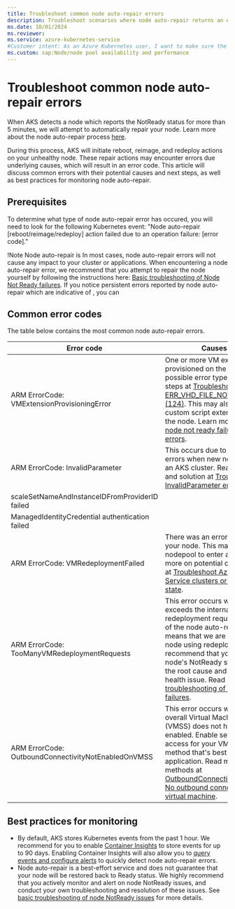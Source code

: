 ```yaml
---
title: Troubleshoot common node auto-repair errors
description: Troubleshoot scenarios where node auto-repair returns an error code when trying to repair your NotReady node.
ms.date: 10/01/2024
ms.reviewer: 
ms.service: azure-kubernetes-service
#Customer intent: As an Azure Kubernetes user, I want to make sure the automatic repair actions from AKS node auto-repair do not cause any impacts on my applications or cluster health.
ms.custom: sap:Node/node pool availability and performance
---
```

# Troubleshoot common node auto-repair errors

When AKS detects a node which reports the NotReady status for more than 5 minutes, we will attempt to automatically repair your node. Learn more about the node auto-repair process [here](https://learn.microsoft.com/en-us/azure/aks/node-auto-repair).

During this process, AKS will initiate reboot, reimage, and redeploy actions on your unhealthy node. These repair actions may encounter errors due underlying causes, which will result in an error code. This article will discuss common errors with their potential causes and next steps, as well as best practices for monitoring node auto-repair.

## Prerequisites
To determine what type of node auto-repair error has occured, you will need to look for the following Kubernetes event: 
"Node auto-repair [reboot/reimage/redeploy] action failed due to an operation failure: [error code]."

!Note
Node auto-repair is In most cases, node auto-repair errors will not cause any impact to your cluster or applications. When encountering a node auto-repair error, we recommend that you attempt to repair the node yourself by following the instructions here: [Basic troubleshooting of Node Not Ready failures](https://learn.microsoft.com/en-us/troubleshoot/azure/azure-kubernetes/availability-performance/node-not-ready-basic-troubleshooting). If you notice persistent errors reported by node auto-repair which are indicative of , you can 

## Common error codes
The table below contains the most common node auto-repair errors.

| Error code | Causes & Solution |
|---|---|
| ARM ErrorCode: VMExtensionProvisioningError | One or more VM extensions failed to be provisioned on the VM. Read more on possible error types and troubleshooting steps at [Troubleshoot the ERR_VHD_FILE_NOT_FOUND error code (124)](https://learn.microsoft.com/en-us/troubleshoot/azure/azure-kubernetes/create-upgrade-delete/error-code-vhdfilenotfound). This may also occur as a result of custom script extension (CSE) errors on the node. Learn more at [Troubleshoot node not ready failures caused by CSE errors](https://learn.microsoft.com/en-us/troubleshoot/azure/azure-kubernetes/availability-performance/node-not-ready-custom-script-extension-errors). |
| ARM ErrorCode: InvalidParameter | This occurs due to a parameter causes errors when new nodes are created for an AKS cluster. Read more on causes and solution at [Troubleshoot the InvalidParameter error code](https://learn.microsoft.com/en-us/troubleshoot/azure/azure-kubernetes/create-upgrade-delete/error-code-invalidparameter#cause). |
| scaleSetNameAndInstanceIDFromProviderID failed |  |
| ManagedIdentityCredential authentication failed |  |
| ARM ErrorCode: VMRedeploymentFailed | There was an error with redeploying your node. This may cause your nodepool to enter a Failed state. Read more on potential causes and next steps at [Troubleshoot Azure Kubernetes Service clusters or nodes in a failed state](https://learn.microsoft.com/en-us/troubleshoot/azure/azure-kubernetes/availability-performance/cluster-node-virtual-machine-failed-state#scenario-3-node-pool-is-in-a-failed-state). |
| ARM ErrorCode: TooManyVMRedeploymentRequests | This error occurs when your cluster exceeds the internal limit for VM redeployment requests. Redeploy is one of the node auto-repair actions, which means that we are unable to repair your node using redeploy actions. We recommend that you  troubleshoot your node's NotReady status to understand the root cause and resolve the node health issue. Read more at [Basic troubleshooting of Node Not Ready failures](https://learn.microsoft.com/en-us/troubleshoot/azure/azure-kubernetes/availability-performance/node-not-ready-basic-troubleshooting). |
| ARM ErrorCode: OutboundConnectivityNotEnabledOnVMSS | This error occurs when your node or overall Virtual Machine Scale Set (VMSS) does not have outbound access enabled. Enable secure outbound access for your VMSS by using a method that's best suited for your application. Read more about the methods at [OutboundConnectivityNotEnabledOnVM. No outbound connectivity configured for virtual machine](https://learn.microsoft.com/en-us/troubleshoot/azure/virtual-machine-scale-sets/deploy/vmss-outbound-connectivity-not-enabled#solution). |


## Best practices for monitoring
- By default, AKS stores Kubernetes events from the past 1 hour. We recommend for you to enable [Container Insights](https://learn.microsoft.com/en-us/azure/azure-monitor/containers/kubernetes-monitoring-enable?tabs=cli#enable-container-insights) to store events for up to 90 days. Enabling Container Insights will also allow you to [query events and configure alerts](https://learn.microsoft.com/en-us/azure/aks/events?tabs=azure-cli#automating-event-notifications) to quickly detect node auto-repair errors.
- Node auto-repair is a best-effort service and does not guarantee that your node will be restored back to Ready status. We highly recommend that you actively monitor and alert on node NotReady issues, and conduct your own troubleshooting and resolution of these issues. See [basic troubleshooting of node NotReady issues](https://learn.microsoft.com/en-us/troubleshoot/azure/azure-kubernetes/availability-performance/node-not-ready-basic-troubleshooting) for more details.

